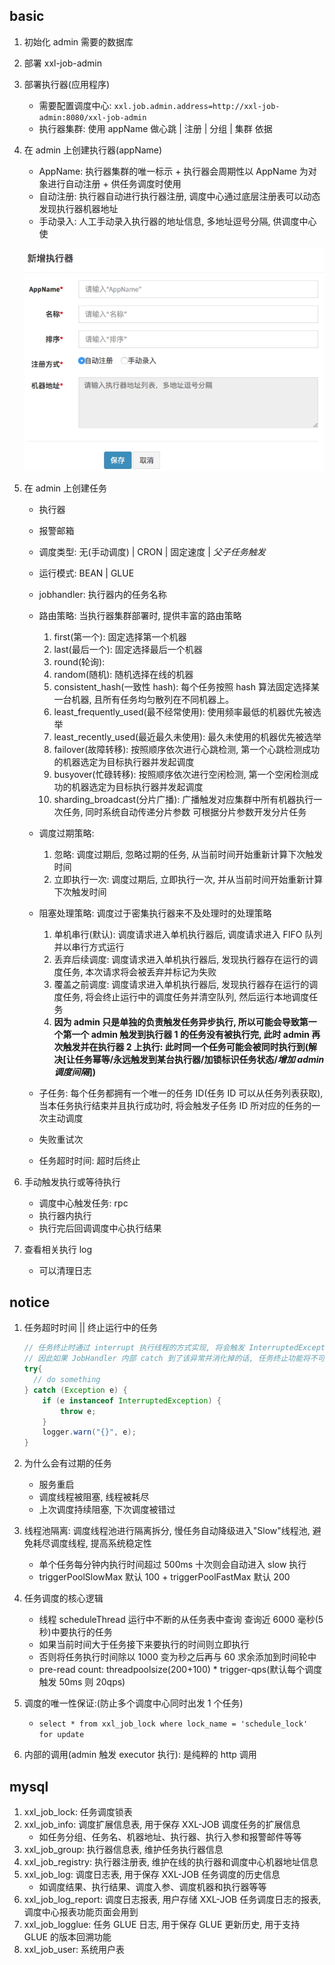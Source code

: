 ## basic

1. 初始化 admin 需要的数据库
2. 部署 xxl-job-admin
3. 部署执行器(应用程序)

   - 需要配置调度中心: `xxl.job.admin.address=http://xxl-job-admin:8080/xxl-job-admin`
   - 执行器集群: 使用 appName 做心跳 | 注册 | 分组 | 集群 依据

4. 在 admin 上创建执行器(appName)

   - AppName: 执行器集群的唯一标示 + 执行器会周期性以 AppName 为对象进行自动注册 + 供任务调度时使用
   - 自动注册: 执行器自动进行执行器注册, 调度中心通过底层注册表可以动态发现执行器机器地址
   - 手动录入: 人工手动录入执行器的地址信息, 多地址逗号分隔, 供调度中心使

   ![avatar](/static/image/xxljob-web-executor.png)

5. 在 admin 上创建任务

   - 执行器
   - 报警邮箱
   - 调度类型: 无(手动调度) | CRON | 固定速度 | _父子任务触发_
   - 运行模式: BEAN | GLUE
   - jobhandler: 执行器内的任务名称
   - 路由策略: 当执行器集群部署时, 提供丰富的路由策略

     1. first(第一个): 固定选择第一个机器
     2. last(最后一个): 固定选择最后一个机器
     3. round(轮询):
     4. random(随机): 随机选择在线的机器
     5. consistent_hash(一致性 hash): 每个任务按照 hash 算法固定选择某一台机器, 且所有任务均匀散列在不同机器上。
     6. least_frequently_used(最不经常使用): 使用频率最低的机器优先被选举
     7. least_recently_used(最近最久未使用): 最久未使用的机器优先被选举
     8. failover(故障转移): 按照顺序依次进行心跳检测, 第一个心跳检测成功的机器选定为目标执行器并发起调度
     9. busyover(忙碌转移): 按照顺序依次进行空闲检测, 第一个空闲检测成功的机器选定为目标执行器并发起调度
     10. sharding_broadcast(分片广播): 广播触发对应集群中所有机器执行一次任务, 同时系统自动传递分片参数 可根据分片参数开发分片任务

   - 调度过期策略:

     1. 忽略: 调度过期后, 忽略过期的任务, 从当前时间开始重新计算下次触发时间
     2. 立即执行一次: 调度过期后, 立即执行一次, 并从当前时间开始重新计算下次触发时间

   - 阻塞处理策略: 调度过于密集执行器来不及处理时的处理策略

     1. 单机串行(默认): 调度请求进入单机执行器后, 调度请求进入 FIFO 队列并以串行方式运行
     2. 丢弃后续调度: 调度请求进入单机执行器后, 发现执行器存在运行的调度任务, 本次请求将会被丢弃并标记为失败
     3. 覆盖之前调度: 调度请求进入单机执行器后, 发现执行器存在运行的调度任务, 将会终止运行中的调度任务并清空队列, 然后运行本地调度任务
     4. **因为 admin 只是单独的负责触发任务异步执行, 所以可能会导致第一个第一个 admin 触发到执行器 1 的任务没有被执行完, 此时 admin 再次触发并在执行器 2 上执行: 此时同一个任务可能会被同时执行到(解决[让任务幂等/永远触发到某台执行器/加锁标识任务状态/*增加 admin 调度间隔*])**

   - 子任务: 每个任务都拥有一个唯一的任务 ID(任务 ID 可以从任务列表获取), 当本任务执行结束并且执行成功时, 将会触发子任务 ID 所对应的任务的一次主动调度
   - 失败重试次
   - 任务超时时间: 超时后终止

6. 手动触发执行或等待执行

   - 调度中心触发任务: rpc
   - 执行器内执行
   - 执行完后回调调度中心执行结果

7. 查看相关执行 log
   - 可以清理日志

## notice

1. 任务超时时间 || 终止运行中的任务

   ```java
   // 任务终止时通过 interrupt 执行线程的方式实现, 将会触发 InterruptedException 异常
   // 因此如果 JobHandler 内部 catch 到了该异常并消化掉的话, 任务终止功能将不可用
   try{
     // do something
   } catch (Exception e) {
       if (e instanceof InterruptedException) {
           throw e;
       }
       logger.warn("{}", e);
   }
   ```

2. 为什么会有过期的任务

   - 服务重启
   - 调度线程被阻塞, 线程被耗尽
   - 上次调度持续阻塞, 下次调度被错过

3. 线程池隔离: 调度线程池进行隔离拆分, 慢任务自动降级进入"Slow"线程池, 避免耗尽调度线程, 提高系统稳定性

   - 单个任务每分钟内执行时间超过 500ms 十次则会自动进入 slow 执行
   - triggerPoolSlowMax 默认 100 + triggerPoolFastMax 默认 200

4. 任务调度的核心逻辑

   - 线程 scheduleThread 运行中不断的从任务表中查询 查询近 6000 毫秒(5 秒)中要执行的任务
   - 如果当前时间大于任务接下来要执行的时间则立即执行
   - 否则将任务执行时间除以 1000 变为秒之后再与 60 求余添加到时间轮中
   - pre-read count: threadpoolsize(200+100) \* trigger-qps(默认每个调度触发 50ms 则 20qps)

5. 调度的唯一性保证:(防止多个调度中心同时出发 1 个任务)

   - `select * from xxl_job_lock where lock_name = 'schedule_lock' for update`

6. 内部的调用(admin 触发 executor 执行): 是纯粹的 http 调用

## mysql

1. xxl_job_lock: 任务调度锁表
2. xxl_job_info: 调度扩展信息表, 用于保存 XXL-JOB 调度任务的扩展信息
   - 如任务分组、任务名、机器地址、执行器、执行入参和报警邮件等等
3. xxl_job_group: 执行器信息表, 维护任务执行器信息
4. xxl_job_registry: 执行器注册表, 维护在线的执行器和调度中心机器地址信息
5. xxl_job_log: 调度日志表, 用于保存 XXL-JOB 任务调度的历史信息
   - 如调度结果、执行结果、调度入参、调度机器和执行器等等
6. xxl_job_log_report: 调度日志报表, 用户存储 XXL-JOB 任务调度日志的报表, 调度中心报表功能页面会用到
7. xxl_job_logglue: 任务 GLUE 日志, 用于保存 GLUE 更新历史, 用于支持 GLUE 的版本回溯功能
8. xxl_job_user: 系统用户表

